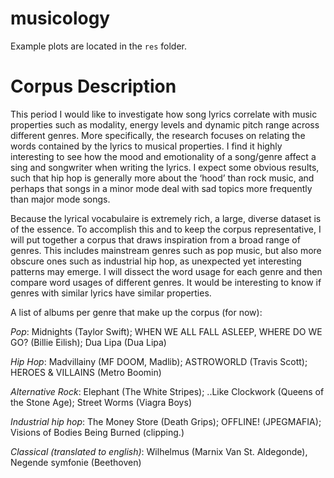 # musicology

Example plots are located in the `res` folder.


# Corpus Description
This period I would like to investigate how song lyrics correlate with music properties such as modality, energy levels and dynamic pitch range across different genres. More specifically, the research focuses on relating the words contained by the lyrics to musical properties. I find it highly interesting to see how the mood and emotionality of a song/genre affect a sing and songwriter when writing the lyrics. I expect some obvious results, such that hip hop is generally more about the ‘hood’ than rock music, and perhaps that songs in a minor mode deal with sad topics more frequently than major mode songs. 

 

Because the lyrical vocabulaire is extremely rich, a large, diverse dataset is of the essence. To accomplish this and to keep the corpus representative, I will put together a corpus that draws inspiration from a broad range of genres. This includes mainstream genres such as pop music, but also more obscure ones such as industrial hip hop, as unexpected yet interesting patterns may emerge. I will dissect the word usage for each genre and then compare word usages of different genres. It would be interesting to know if genres with similar lyrics have similar properties.

 

A list of albums per genre that make up the corpus (for now):

*Pop*: 
Midnights (Taylor Swift); WHEN WE ALL FALL ASLEEP, WHERE DO WE GO? (Billie Eilish); Dua Lipa (Dua Lipa)
 
*Hip Hop*:
Madvillainy (MF DOOM, Madlib); ASTROWORLD (Travis Scott); HEROES & VILLAINS (Metro Boomin)

*Alternative Rock*:
Elephant (The White Stripes); ..Like Clockwork (Queens of the Stone Age); Street Worms (Viagra Boys)

*Industrial hip hop*:
The Money Store (Death Grips); OFFLINE! (JPEGMAFIA); Visions of Bodies Being Burned (clipping.)

*Classical (translated to english)*:
Wilhelmus (Marnix Van St. Aldegonde), Negende symfonie (Beethoven)
